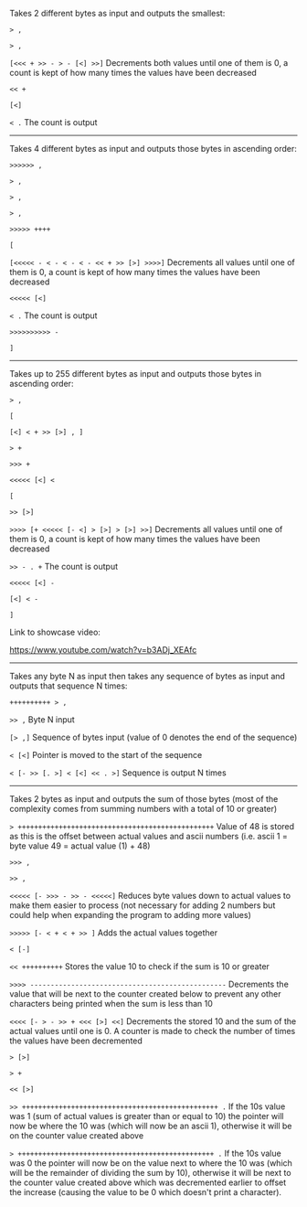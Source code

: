 Takes 2 different bytes as input and outputs the smallest: 

`> ,`

`> ,`

`[<<< + >> - > - [<] >>]` Decrements both values until one of them is 0, a count is kept of how many times the values have been decreased

`<< +`

`[<]`

`< .` The count is output

-----------------------------------------------------------------------------------------------------------------------------------------
Takes 4 different bytes as input and outputs those bytes in ascending order:

`>>>>>> ,`

`> ,`

`> ,`

`> ,`

`>>>>> ++++`

`[`

`[<<<<< - < - < - < - << + >> [>] >>>>]` Decrements all values until one of them is 0, a count is kept of how many times the values have been decreased

`<<<<< [<]`

`< .` The count is output

`>>>>>>>>>> -`

`]`

-----------------------------------------------------------------------------------------------------------------------------------------
Takes up to 255 different bytes as input and outputs those bytes in ascending order:

`> ,`

`[`

`[<] < + >> [>] , ]`

`> +`

`>>> +`

`<<<<< [<] <`

`[`

`>> [>]`

`>>>> [+ <<<<< [- <] > [>] > [>] >>]` Decrements all values until one of them is 0, a count is kept of how many times the values have been decreased

`>> - . +` The count is output

`<<<<< [<] -`

`[<] < -`

`]`

Link to showcase video:

https://www.youtube.com/watch?v=b3ADj_XEAfc

-----------------------------------------------------------------------------------------------------------------------------------------
Takes any byte N as input then takes any sequence of bytes as input and outputs that sequence N times:

`++++++++++ > ,`

`>> ,` Byte N input

`[> ,]` Sequence of bytes input (value of 0 denotes the end of the sequence)

`< [<]` Pointer is moved to the start of the sequence

`< [- >> [. >] < [<] << . >]` Sequence is output N times

-----------------------------------------------------------------------------------------------------------------------------------------
Takes 2 bytes as input and outputs the sum of those bytes (most of the complexity comes from summing numbers with a total of 10 or greater)

`> ++++++++++++++++++++++++++++++++++++++++++++++++` Value of 48 is stored as this is the offset between actual values and ascii numbers (i.e. ascii 1 = byte value 49 = actual value (1) + 48)

`>>> ,`

`>> ,`

`<<<<< [- >>> - >> - <<<<<]` Reduces byte values down to actual values to make them easier to process (not necessary for adding 2 numbers but could help when expanding the program to adding more values)

`>>>>> [- < + < + >> ]` Adds the actual values together

`< [-]`

`<< ++++++++++` Stores the value 10 to check if the sum is 10 or greater

`>>>> ------------------------------------------------` Decrements the value that will be next to the counter created below to prevent any other characters being printed when the sum is less than 10

`<<<< [- > - >> + <<< [>] <<]` Decrements the stored 10 and the sum of the actual values until one is 0. A counter is made to check the number of times the values have been decremented

`> [>]`

`> +`

`<< [>]`

`>> ++++++++++++++++++++++++++++++++++++++++++++++++ .` If the 10s value was 1 (sum of actual values is greater than or equal to 10) the pointer will now be where the 10 was (which will now be an ascii 1), otherwise it will be on the counter value created above

`> ++++++++++++++++++++++++++++++++++++++++++++++++ .` If the 10s value was 0 the pointer will now be on the value next to where the 10 was (which will be the remainder of dividing the sum by 10), otherwise it will be next to the counter value created above which was decremented earlier to offset the increase (causing the value to be 0 which doesn't print a character).
